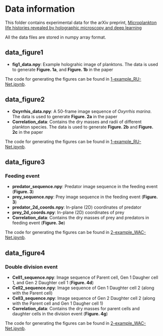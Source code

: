 # Data information

This folder contains experimental data for the arXiv preprint, [Microplankton life histories revealed by holographic microscopy and deep learning](https://arxiv.org/abs/2202.09046)

All the data files are stored in numpy array format. 

## data_figure1

  - **fig1_data.npy**: Example holograhic image of planktons. The data is used to generate **Figure. 1a**, and **Figure. 1b** in the paper 
  
The code for generating the figures can be found in [1-example_RU-Net.ipynb](https://github.com/softmatterlab/Quantitative-Microplankton-Tracker/blob/main/examples/1-example_RU-Net.ipynb).

## data_figure2

  - **Oxyrrhis_data.npy**: A 50-frame image sequence of *Oxyrrhis marina*. The data is used to generate **Figure. 2a** in the paper
  - **Correlation_data**: Contains the dry masses and radii of different plankton species. The data is used to generate **Figure. 2b** and **Figure. 2c** in the paper

The code for generating the figures can be found in [1-example_RU-Net.ipynb](https://github.com/softmatterlab/Quantitative-Microplankton-Tracker/blob/main/examples/1-example_RU-Net.ipynb).

## data_figure3

### Feeding event

  - **predator_sequence.npy**: Predator image sequence in the feeding event (**Figure. 3**)
  - **prey_sequence.npy**: Prey image sequence in the feeding event (**Figure. 3**)
  - **predator_2d_coords.npy**: In-plane (2D) coordinates of predator
  - **prey_2d_coords.npy**: In-plane (2D) coordinates of prey
  - **Correlation_data**: Contains the dry masses of prey and predators in feeding event (**Figure. 3e**)

The code for generating the figures can be found in [2-example_WAC-Net.ipynb](https://github.com/softmatterlab/Quantitative-Microplankton-Tracker/blob/main/examples/2-example_WAC-Net.ipynb).


## data_figure4

### Double division event

  - **Cell1_sequence.npy**: Image sequence of Parent cell, Gen 1 Daugher cell 1, and Gen 2 Daughter cell 1 (**Figure. 4d**)
  - **Cell2_sequence.npy**: Image sequence of Gen 1 Daughter cell 2 (along with the Parent cell)
  - **Cell3_sequence.npy**: Image sequence of Gen 2 Daughter cell 2 (along with the Parent cell and Gen 1 Daugher cell 1)
  - **Correlation_data**: Contains the dry masses for parent cells and daughter cells in the division event (**Figure. 4g**)

The code for generating the figures can be found in [2-example_WAC-Net.ipynb](https://github.com/softmatterlab/Quantitative-Microplankton-Tracker/blob/main/examples/2-example_WAC-Net.ipynb).
